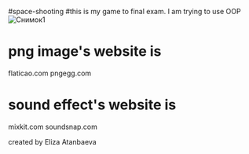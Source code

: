 #space-shooting
#this is my game to final exam. I am trying to use OOP
![Снимок1](https://user-images.githubusercontent.com/73099449/102782896-4aa65d80-43c4-11eb-95a3-9ff718964515.JPG)

# png image's website is
  flaticao.com
  pngegg.com
  
 # sound effect's website is
  mixkit.com
  soundsnap.com
  
  created by Eliza Atanbaeva
